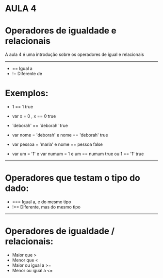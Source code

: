 # AULA 4
# Operadores de igualdade e relacionais 

A aula 4 é uma introdução sobre os operadores de igual e relacionais

----

- == Igual a
- != Diferente de 

# Exemplos:
- 1 == 1 true
- var x = 0 , x == 0 true

- 'deborah' == 'deborah' true
- var nome = 'deborah' e nome == 'deborah' true
- var pessoa = 'maria' e nome == pessoa false
- var um = '1' e var numum = 1  e um == numum  true   ou  1 == '1' true

----

# Operadores que testam o tipo do dado:
- === Igual a, e do mesmo tipo
- !== Diferente, mas do mesmo tipo

----

# Operadores de igualdade / relacionais:
- Maior que > 
- Menor que <
- Maior ou igual a >=
- Menor ou igual a <=
